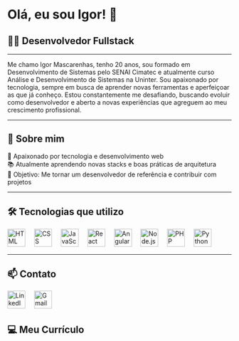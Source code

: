 <h1 align="left">Olá, eu sou Igor! 👋</h1>

<h2 align="left">👨‍💻 Desenvolvedor Fullstack</h2>

---
<p align="left">
Me chamo Igor Mascarenhas, tenho 20 anos, sou formado em Desenvolvimento de Sistemas pelo SENAI Cimatec e atualmente curso Análise e Desenvolvimento de Sistemas na Uninter. Sou apaixonado por tecnologia, sempre em busca de aprender novas ferramentas e aperfeiçoar as que já conheço. Estou constantemente me desafiando, buscando evoluir como desenvolvedor e aberto a novas experiências que agreguem ao meu crescimento profissional.
</p>

---

<h2 align="left">🧠 Sobre mim</h2>

<p align="left">
🚀 Apaixonado por tecnologia e desenvolvimento web<br>
📚 Atualmente aprendendo novas stacks e boas práticas de arquitetura<br>
🎯 Objetivo: Me tornar um desenvolvedor de referência e contribuir com projetos<br>
</p>

---

<h2 align="left">🛠️ Tecnologias que utilizo</h2>

<div align="left">
  <img src="https://cdn.jsdelivr.net/gh/devicons/devicon/icons/html5/html5-original.svg" height="40" alt="HTML logo" />
  <img width="12" />
  <img src="https://cdn.jsdelivr.net/gh/devicons/devicon/icons/css3/css3-original.svg" height="40" alt="CSS logo" />
  <img width="12" />
  <img src="https://cdn.jsdelivr.net/gh/devicons/devicon/icons/javascript/javascript-original.svg" height="40" alt="JavaScript logo" />
  <img width="12" />
  <img src="https://cdn.jsdelivr.net/gh/devicons/devicon/icons/react/react-original.svg" height="40" alt="React logo" />
  <img width="12" />
  <img src="https://cdn.jsdelivr.net/gh/devicons/devicon/icons/angular/angular-original.svg" height="40" alt="Angular logo" />
  <img width="12" />
  <img src="https://cdn.jsdelivr.net/gh/devicons/devicon/icons/nodejs/nodejs-original.svg" height="40" alt="Node.js logo" />
  <img width="12" />
  <img src="https://cdn.jsdelivr.net/gh/devicons/devicon/icons/php/php-original.svg" height="40" alt="PHP logo" />
  <img width="12" />
  <img src="https://cdn.jsdelivr.net/gh/devicons/devicon/icons/python/python-original.svg" height="40" alt="Python logo" />
</div>

---

<h2 align="left">📫 Contato</h2>

<div align="left">
  <img src="https://cdn.jsdelivr.net/gh/devicons/devicon/icons/linkedin/linkedin-original.svg" height="40" alt="LinkedIn logo" />
  <img width="12" />
  <img src="https://cdn.jsdelivr.net/gh/devicons/devicon/icons/google/google-original.svg" height="40" alt="Gmail logo" />
</div>

<h2 align="left">💻 Meu Currículo</h2>

